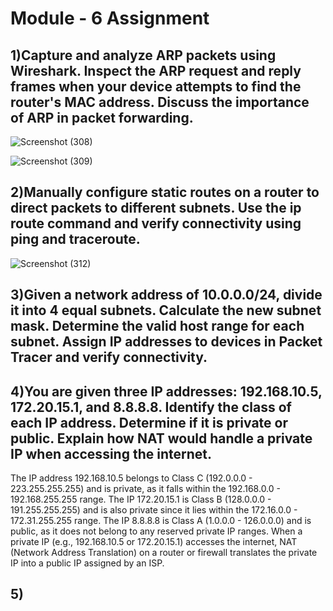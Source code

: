 # Module - 6 Assignment

## 1)Capture and analyze ARP packets using Wireshark. Inspect the ARP request and reply frames when your device attempts to find the router's MAC address. Discuss the importance of ARP in packet forwarding.

![Screenshot (308)](https://github.com/user-attachments/assets/a56697c2-c14b-4d42-b93b-4e1a68dca738)

![Screenshot (309)](https://github.com/user-attachments/assets/4edb7914-2a45-42e2-b237-e942d882be91)

## 2)Manually configure static routes on a router to direct packets to different subnets. Use the ip route command and verify connectivity using ping and traceroute. 



![Screenshot (312)](https://github.com/user-attachments/assets/cedc6cec-9267-439b-ba56-2c9e34104439)

## 3)Given a network address of 10.0.0.0/24, divide it into 4 equal subnets. Calculate the new subnet mask. Determine the valid host range for each subnet. Assign IP addresses to devices in Packet Tracer and verify connectivity.



## 4)You are given three IP addresses: 192.168.10.5, 172.20.15.1, and 8.8.8.8. Identify the class of each IP address. Determine if it is private or public. Explain how NAT would handle a private IP when accessing the internet.

The IP address 192.168.10.5 belongs to Class C (192.0.0.0 - 223.255.255.255) and is private, as it falls within the 192.168.0.0 - 192.168.255.255 range. The IP 172.20.15.1 is Class B (128.0.0.0 - 191.255.255.255) and is also private since it lies within the 172.16.0.0 - 172.31.255.255 range. The IP 8.8.8.8 is Class A (1.0.0.0 - 126.0.0.0) and is public, as it does not belong to any reserved private IP ranges. When a private IP (e.g., 192.168.10.5 or 172.20.15.1) accesses the internet, NAT (Network Address Translation) on a router or firewall translates the private IP into a public IP assigned by an ISP. 


## 5)
